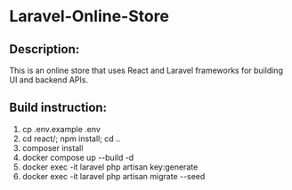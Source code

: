 # Laravel-Online-Store
## Description:
This is an online store that uses React and Laravel frameworks for building UI and backend APIs.
## Build instruction:
1. cp .env.example .env
2. cd react/; npm install; cd ..
3. composer install
4. docker compose up --build -d
5. docker exec -it laravel php artisan key:generate
6. docker exec -it laravel php artisan migrate --seed

